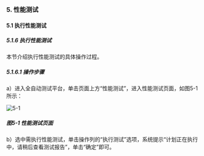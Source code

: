 ### 5. 性能测试

#### 5.1 执行性能测试

##### 5.1.6 执行性能测试

本节介绍执行性能测试的具体操作过程。

##### 5.1.6.1 操作步骤

a）进入全自动测试平台，单击页面上方“性能测试”，进入性能测试页面，如图5-1所示：

![5-1](https://www.feisuanyz.com/fstest/xncs/7.png)

##### 图5-1 性能测试页面

b）选中需执行性能测试，单击操作列的“执行测试”选项，系统提示“计划正在执行中，请稍后查看测试报告”，单击“确定”即可。
